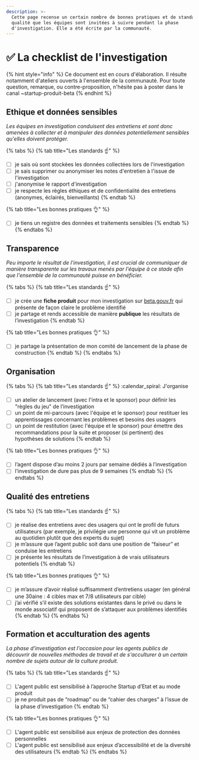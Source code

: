 ```yaml
---
description: >-
  Cette page recense un certain nombre de bonnes pratiques et de standards de
  qualité que les équipes sont invitées à suivre pendant la phase
  d'investigation. Elle a été écrite par la communauté.
---
```


# ✅ La checklist de l'investigation

{% hint style="info" %}
Ce document est en cours d'élaboration. Il résulte notamment d'ateliers ouverts à l'ensemble de la communauté. Pour toute question, remarque, ou contre-proposition, n'hésite pas à poster dans le canal \~startup-produit-beta
{% endhint %}

## Ethique et données sensibles

_Les équipes en investigation conduisent des entretiens et sont donc amenées à collecter et à manipuler des données potentiellement sensibles qu'elles doivent protéger._

{% tabs %}
{% tab title="Les standards ☝️" %}
* [ ] je sais où sont stockées les données collectées lors de l'investigation
* [ ] je sais supprimer ou anonymiser les notes d'entretien à l'issue de l'investigation
* [ ] j'anonymise le rapport d'investigation
* [ ] je respecte les règles éthiques et de confidentialité des entretiens (anonymes, éclairés, bienveillants)
{% endtab %}

{% tab title="Les bonnes pratiques 👌" %}
* [ ] je tiens un registre des données et traitements sensibles
{% endtab %}
{% endtabs %}

## Transparence

_Peu importe le résultat de l'investigation, il est crucial de communiquer de manière transparente sur les travaux menés par l'équipe à ce stade afin que l'ensemble de la communauté puisse en bénéficier._

{% tabs %}
{% tab title="Les standards ☝️" %}
* [ ] je crée une **fiche produit** pour mon investigation sur [beta.gouv.fr](http://beta.gouv.fr) qui présente de façon claire le problème identifié
* [ ] je partage et rends accessible de manière **publique** les résultats de l’investigation
{% endtab %}

{% tab title="Les bonnes pratiques 👌" %}
* [ ] je partage la présentation de mon comité de lancement de la phase de construction
{% endtab %}
{% endtabs %}

## Organisation

{% tabs %}
{% tab title="Les standards ☝️" %}
:calendar\_spiral: J'organise

* [ ] un atelier de lancement (avec l'intra et le sponsor) pour définir les "règles du jeu" de l’investigation
* [ ] un point de mi-parcours (avec l'équipe et le sponsor) pour restituer les apprentissages concernant les problèmes et besoins des usagers
* [ ] un point de restitution (avec l'équipe et le sponsor) pour émettre des recommandations pour la suite et proposer (si pertinent) des hypothèses de solutions
{% endtab %}

{% tab title="Les bonnes pratiques 👌" %}
* [ ] l’agent dispose d’au moins 2 jours par semaine dédiés à l’investigation
* [ ] l’investigation de dure pas plus de 9 semaines
{% endtab %}
{% endtabs %}

## Qualité des entretiens

{% tabs %}
{% tab title="Les standards ☝️" %}
* [ ] je réalise des entretiens avec des usagers qui ont le profil de futurs utilisateurs (par exemple, je privilégie une personne qui vit un problème au quotidien plutôt que des experts du sujet)
* [ ] je m’assure que l’agent public soit dans une position de “faiseur” et conduise les entretiens
* [ ] je présente les résultats de l’investigation à de vrais utilisateurs potentiels
{% endtab %}

{% tab title="Les bonnes pratiques 👌" %}
* [ ] je m’assure d’avoir réalisé suffisamment d’entretiens usager (en général une 30aine : 4 cibles max et 7/8 utilisateurs par cible)
* [ ] j’ai vérifié s’il existe des solutions existantes dans le privé ou dans le monde associatif qui proposent de s’attaquer aux problèmes identifiés
{% endtab %}
{% endtabs %}

## Formation et acculturation des agents

_La phase d'investigation est l'occasion pour les agents publics de découvrir de nouvelles méthodes de travail et de s'acculturer à un certain nombre de sujets autour de la culture produit._

{% tabs %}
{% tab title="Les standards ☝️" %}
* [ ] L'agent public est sensibilisé à l’approche Startup d’Etat et au mode produit
* [ ] je ne produit pas de “roadmap” ou de “cahier des charges” à l’issue de la phase d’investigation
{% endtab %}

{% tab title="Les bonnes pratiques 👌" %}
* [ ] L'agent public est sensibilisé aux enjeux de protection des données personnelles
* [ ] L'agent public est sensibilisé aux enjeux d’accessibilité et de la diversité des utilisateurs
{% endtab %}
{% endtabs %}
